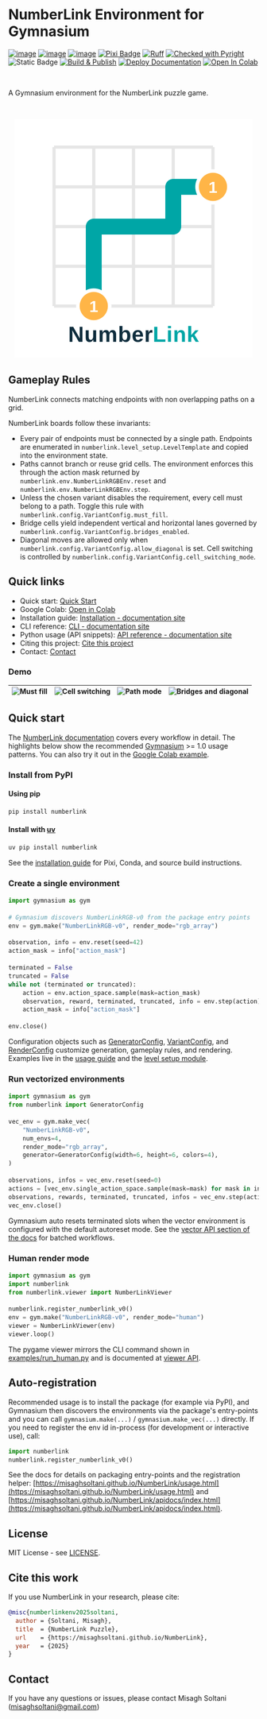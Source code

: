 # NumberLink Environment for Gymnasium

[![image](https://img.shields.io/pypi/v/numberlink.svg)](https://pypi.python.org/pypi/numberlink)
[![image](https://img.shields.io/pypi/l/numberlink.svg)](https://github.com/misaghsoltani/NumberLink/blob/main/LICENSE)
[![image](https://img.shields.io/pypi/pyversions/numberlink.svg)](https://pypi.python.org/pypi/numberlink)
[![Pixi Badge](https://img.shields.io/endpoint?url=https://raw.githubusercontent.com/prefix-dev/pixi/main/assets/badge/v0.json&label=package%20manager)](https://pixi.sh)
[![Ruff](https://img.shields.io/endpoint?url=https://raw.githubusercontent.com/astral-sh/ruff/main/assets/badge/v2.json)](https://github.com/astral-sh/ruff)
[![Checked with Pyright](https://microsoft.github.io/pyright/img/pyright_badge.svg)](https://microsoft.github.io/pyright/)
![Static Badge](https://img.shields.io/badge/statically%20typed-mypy-039dfc)
[![Build & Publish](https://github.com/misaghsoltani/NumberLink/actions/workflows/publish_to_pypi.yml/badge.svg)](https://github.com/misaghsoltani/NumberLink/actions/workflows/publish_to_pypi.yml)
[![Deploy Documentation](https://github.com/misaghsoltani/NumberLink/actions/workflows/docs.yml/badge.svg)](https://github.com/misaghsoltani/NumberLink/actions/workflows/docs.yml)
[![Open In Colab](https://colab.research.google.com/assets/colab-badge.svg)](https://colab.research.google.com/github/misaghsoltani/NumberLink/blob/main/notebooks/numberlink_quickstart.ipynb)

<br/>

A Gymnasium environment for the NumberLink puzzle game.

<br/>

<p align="center">
  <img alt="NumberLink Logo" src="https://raw.githubusercontent.com/misaghsoltani/NumberLink/master/docs/_static/numberlink-logo.svg" />
</p>

## Gameplay Rules

NumberLink connects matching endpoints with non overlapping paths on a grid.

NumberLink boards follow these invariants:

- Every pair of endpoints must be connected by a single path. Endpoints are enumerated in `numberlink.level_setup.LevelTemplate` and copied into the environment state.
- Paths cannot branch or reuse grid cells. The environment enforces this through the action mask returned by `numberlink.env.NumberLinkRGBEnv.reset` and `numberlink.env.NumberLinkRGBEnv.step`.
- Unless the chosen variant disables the requirement, every cell must belong to a path. Toggle this rule with `numberlink.config.VariantConfig.must_fill`.
- Bridge cells yield independent vertical and horizontal lanes governed by `numberlink.config.VariantConfig.bridges_enabled`.
- Diagonal moves are allowed only when `numberlink.config.VariantConfig.allow_diagonal` is set. Cell switching is controlled by `numberlink.config.VariantConfig.cell_switching_mode`.

## Quick links

- Quick start: [Quick Start](#quick-start)
- Google Colab: [Open in Colab](https://colab.research.google.com/github/misaghsoltani/NumberLink/blob/main/notebooks/numberlink_quickstart.ipynb)
- Installation guide: [Installation - documentation site](https://misaghsoltani.github.io/NumberLink/installation.html)
- CLI reference: [CLI - documentation site](https://misaghsoltani.github.io/NumberLink/apidocs/numberlink/numberlink.cli.html)
- Python usage (API snippets): [API reference - documentation site](https://misaghsoltani.github.io/NumberLink/apidocs/index.html)
- Citing this project: [Cite this project](#cite-this-work)
- Contact: [Contact](#contact)

### Demo

| ![Must fill](https://raw.githubusercontent.com/misaghsoltani/DeepCubeAI/master/docs/_static/gifs/quickstart_must_fill.gif) | ![Cell switching](https://raw.githubusercontent.com/misaghsoltani/DeepCubeAI/master/docs/_static/gifs/quickstart_cell_switching.gif) | ![Path mode](https://raw.githubusercontent.com/misaghsoltani/DeepCubeAI/master/docs/_static/gifs/quickstart_path.gif) | ![Bridges and diagonal](https://raw.githubusercontent.com/misaghsoltani/DeepCubeAI/master/docs/_static/gifs/quickstart_bridges_diagonal.gif) |
| :------------------------------------------------------------------------------------------------------------------------: | :----------------------------------------------------------------------------------------------------------------------------------: | :-------------------------------------------------------------------------------------------------------------------: | :------------------------------------------------------------------------------------------------------------------------------------------: |

## Quick start

The [NumberLink documentation](https://misaghsoltani.github.io/NumberLink/) covers every workflow in detail. The
highlights below show the recommended [Gymnasium](https://gymnasium.farama.org/) >= 1.0 usage patterns. You can also try it out in the [Google Colab example](https://colab.research.google.com/github/misaghsoltani/NumberLink/blob/main/notebooks/numberlink_quickstart.ipynb).

### Install from PyPI

#### Using pip

```bash
pip install numberlink
```

#### Install with [uv](https://docs.astral.sh/uv/)

```bash
uv pip install numberlink
```

See the [installation guide](https://misaghsoltani.github.io/NumberLink/installation.html) for Pixi, Conda, and source build instructions.

### Create a single environment

```python
import gymnasium as gym

# Gymnasium discovers NumberLinkRGB-v0 from the package entry points
env = gym.make("NumberLinkRGB-v0", render_mode="rgb_array")

observation, info = env.reset(seed=42)
action_mask = info["action_mask"]

terminated = False
truncated = False
while not (terminated or truncated):
    action = env.action_space.sample(mask=action_mask)
    observation, reward, terminated, truncated, info = env.step(action)
    action_mask = info["action_mask"]

env.close()
```

Configuration objects such as
[GeneratorConfig](https://misaghsoltani.github.io/NumberLink/apidocs/numberlink/numberlink.config.html#numberlink.config.GeneratorConfig),
[VariantConfig](https://misaghsoltani.github.io/NumberLink/apidocs/numberlink/numberlink.config.html#numberlink.config.VariantConfig),
and [RenderConfig](https://misaghsoltani.github.io/NumberLink/apidocs/numberlink/numberlink.config.html#numberlink.config.RenderConfig)
customize generation, gameplay rules, and rendering. Examples live in the
[usage guide](https://misaghsoltani.github.io/NumberLink/usage.html) and the
[level setup module](https://misaghsoltani.github.io/NumberLink/apidocs/numberlink/numberlink.level_setup.html).

### Run vectorized environments

```python
import gymnasium as gym
from numberlink import GeneratorConfig

vec_env = gym.make_vec(
    "NumberLinkRGB-v0",
    num_envs=4,
    render_mode="rgb_array",
    generator=GeneratorConfig(width=6, height=6, colors=4),
)

observations, infos = vec_env.reset(seed=0)
actions = [vec_env.single_action_space.sample(mask=mask) for mask in infos["action_mask"]]
observations, rewards, terminated, truncated, infos = vec_env.step(actions)
vec_env.close()
```

Gymnasium auto resets terminated slots when the vector environment is configured with the default autoreset mode. See
the [vector API section of the docs](https://misaghsoltani.github.io/NumberLink/usage.html#vector-environment) for
batched workflows.

### Human render mode

```python
import gymnasium as gym
import numberlink
from numberlink.viewer import NumberLinkViewer

numberlink.register_numberlink_v0()
env = gym.make("NumberLinkRGB-v0", render_mode="human")
viewer = NumberLinkViewer(env)
viewer.loop()
```

The pygame viewer mirrors the CLI command shown in
[examples/run_human.py](https://github.com/misaghsoltani/NumberLink/blob/main/examples/run_human.py) and is documented
at [viewer API](https://misaghsoltani.github.io/NumberLink/apidocs/numberlink/numberlink.viewer.html).

## Auto-registration

Recommended usage is to install the package (for example via PyPI), and Gymnasium then discovers the environments via
the package's entry-points and you can call `gymnasium.make(...)` / `gymnasium.make_vec(...)` directly. If you need to
register the env id in-process (for development or interactive use), call:

```python
import numberlink
numberlink.register_numberlink_v0()
```

See the docs for details on packaging entry-points and the registration helper:
[https://misaghsoltani.github.io/NumberLink/usage.html](https://misaghsoltani.github.io/NumberLink/usage.html)
and [https://misaghsoltani.github.io/NumberLink/apidocs/index.html](https://misaghsoltani.github.io/NumberLink/apidocs/index.html).

## License

MIT License - see [LICENSE](https://github.com/misaghsoltani/NumberLink/blob/main/LICENSE).

## Cite this work

If you use NumberLink in your research, please cite:

<!-- CITATION-BIBTEX:START -->
```bibtex
@misc{numberlinkenv2025soltani,
  author = {Soltani, Misagh},
  title  = {NumberLink Puzzle},
  url    = {https://misaghsoltani.github.io/NumberLink},
  year   = {2025}
}
```
<!-- CITATION-BIBTEX:END -->

## Contact

If you have any questions or issues, please contact Misagh Soltani ([misaghsoltani@gmail.com](mailto:misaghsoltani@gmail.com))
